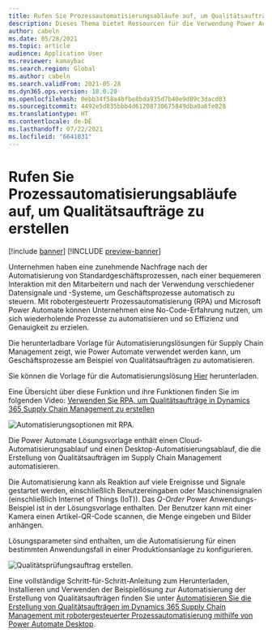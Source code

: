 ```yaml
---
title: Rufen Sie Prozessautomatisierungsabläufe auf, um Qualitätsaufträge zu erstellen
description: Dieses Thema bietet Ressourcen für die Verwendung Power Automate Geschäftsprozesse am Beispiel von Qualitätsaufträgen zu automatisieren.
author: cabeln
ms.date: 05/28/2021
ms.topic: article
audience: Application User
ms.reviewer: kamaybac
ms.search.region: Global
ms.author: cabeln
ms.search.validFrom: 2021-05-28
ms.dyn365.ops.version: 10.0.20
ms.openlocfilehash: 0ebb34f58a4bfbe8bda935d7b40e9d89c3dacd03
ms.sourcegitcommit: 4492e5d835bbb4d61208730675849dba0a6fe828
ms.translationtype: HT
ms.contentlocale: de-DE
ms.lasthandoff: 07/22/2021
ms.locfileid: "6641031"
---
```

# <a name="invoke-process-automation-flows-to-create-quality-orders"></a>Rufen Sie Prozessautomatisierungsabläufe auf, um Qualitätsaufträge zu erstellen

[!include [banner](../includes/banner.md)]
[!INCLUDE [preview-banner](../includes/preview-banner.md)]

Unternehmen haben eine zunehmende Nachfrage nach der Automatisierung von Standardgeschäftsprozessen, nach einer bequemeren Interaktion mit den Mitarbeitern und nach der Verwendung verschiedener Datensignale und -Systeme, um Geschäftsprozesse automatisch zu steuern. Mit robotergesteuertr Prozessautomatisierung (RPA) und Microsoft Power Automate können Unternehmen eine No-Code-Erfahrung nutzen, um sich wiederholende Prozesse zu automatisieren und so Effizienz und Genauigkeit zu erzielen.

Die herunterladbare Vorlage für Automatisierungslösungen für Supply Chain Management zeigt, wie Power Automate verwendet werden kann, um Geschäftsprozesse am Beispiel von Qualitätsaufträgen zu automatisieren.

Sie können die Vorlage für die Automatisierungslösung [Hier](https://aka.ms/D365SCMQualityOrderRPASolution) herunterladen.

Eine Übersicht über diese Funktion und ihre Funktionen finden Sie im folgenden Video: [Verwenden Sie RPA, um Qualitätsaufträge in Dynamics 365 Supply Chain Management zu erstellen](https://www.youtube.com/watch?v=LFbzJ6-H89w)

![Automatisierungsoptionen mit RPA.](media/rpa-automation-options.png "Automatisierungsoptionen mit RPA")

Die Power Automate Lösungsvorlage enthält einen Cloud-Automatisierungsablauf und einen Desktop-Automatisierungsablauf, die die Erstellung von Qualitätsaufträgen im Supply Chain Management automatisieren.

Die Automatisierung kann als Reaktion auf viele Ereignisse und Signale gestartet werden, einschließlich Benutzereingaben oder Maschinensignalen (einschließlich Internet of Things (IoT)). Das *Q-Order* Power Anwendungs-Beispiel ist in der Lösungsvorlage enthalten. Der Benutzer kann mit einer Kamera einen Artikel-QR-Code scannen, die Menge eingeben und Bilder anhängen.

Lösungsparameter sind enthalten, um die Automatisierung für einen bestimmten Anwendungsfall in einer Produktionsanlage zu konfigurieren.

![Qualitätsprüfungsauftrag erstellen.](media/rpa-create-quality-roder.png "Qualitätsprüfungsauftrag erstellen")

Eine vollständige Schritt-für-Schritt-Anleitung zum Herunterladen, Installieren und Verwenden der Beispiellösung zur Automatisierung der Erstellung von Qualitätsaufträgen finden Sie unter [Automatisieren Sie die Erstellung von Qualitätsaufträgen im Dynamics 365 Supply Chain Management mit robotergesteuerter Prozessautomatisierung mithilfe von Power Automate Desktop](/power-automate/desktop-flows/dynamics365-scm-rpa).

